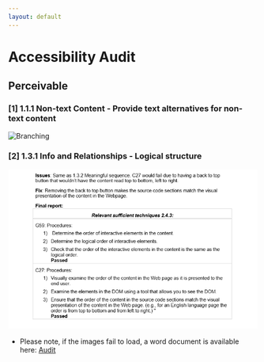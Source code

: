 ```yaml
---
layout: default
---
```

# Accessibility Audit

## Perceivable

### [1] 1.1.1 Non-text Content - Provide text alternatives for non-text content

![Branching](https://guides.github.com/activities/hello-world/branching.png)
<br>

### [2] 1.3.1 Info and Relationships - Logical structure

![Branching](https://github.com/hluce1/Front-end-Website-Project/blob/master/audit/a_images/9.png)
<br>

*   Please note, if the images fail to load, a word document is available here:  [Audit](https://github.com/hluce1/Front-end-Website-Project/blob/master/audit/accessibility_audit.docx)
